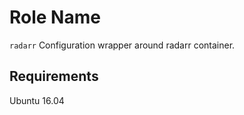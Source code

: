 Role Name
=========

`radarr` Configuration wrapper around radarr container.

Requirements
------------

Ubuntu 16.04

